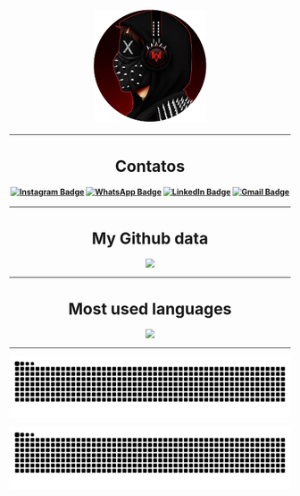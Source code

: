 <h4 align="Center">

<img width="40%" src="https://github.com/Blackburn060/Blackburn060/blob/main/img/FotoDePerfil.png">
  
  </h4>
  
<hr>
  
<h1 align="center">Contatos</h1>

<h4 align="center">

[![Instagram Badge](https://img.shields.io/badge/-Instagram-%23E4405F?style=for-the-badge&logo=instagram&logoColor=white&target=blank&link=https://github.com/Blackburn060)](https://www.instagram.com/kayky.jpg/)
[![WhatsApp Badge](https://img.shields.io/badge/WhatsApp-25D366?style=for-the-badge&logo=whatsapp&logoColor=white&link=https://github.com/Blackburn060)](https://contate.me/kaykyMP)
[![LinkedIn Badge](https://img.shields.io/badge/-LinkedIn-%230077B5?style=for-the-badge&logo=linkedin&logoColor=white&link=https://github.com/Blackburn060)](https://www.linkedin.com/in/kayky-martins-pereira-8297ab206/)
[![Gmail Badge](https://img.shields.io/badge/-Gmail-%23333?style=for-the-badge&logo=gmail&logoColor=white&link=https://github.com/Blackburn060)](mailto:sr.kayky.martins@gmail.com)
  
  </h4>
  
<hr>

<div align="center">
  <h1>My Github data</h1>
  <img height="180px" src="https://github-readme-stats.vercel.app/api?username=Blackburn060&layout=compact&langs_count=7&theme=algolia"/>
</div>

  <hr>

<div align="center">
  <h1>Most used languages</h1>
  <a href="https://github.com/Blackburn060">
  <img height="190px" src="https://github-readme-stats.vercel.app/api/top-langs?username=Blackburn060&show_icons=true&theme=algolia&include_all_commits=true&count_private=true"/>
</div>

  <hr>

<picture>
  <source media="(prefers-color-scheme: dark)" srcset="https://raw.githubusercontent.com/blackburn060/blackburn060/output/github-contribution-grid-snake-dark.svg">
  <source media="(prefers-color-scheme: light)" srcset="https://raw.githubusercontent.com/blackburn060/blackburn060/output/github-contribution-grid-snake.svg">
  <img alt="github contribution grid snake animation" src="https://raw.githubusercontent.com/blackburn060/blackburn060/output/github-contribution-grid-snake.svg">
</picture>

![Snake animation](https://github.com/Blackburn060/Blackburn060/blob/output/github-contribution-grid-snake.svg)
